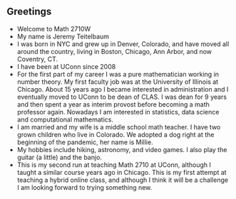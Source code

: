 ## Greetings

- Welcome to Math 2710W
- My name is Jeremy Teitelbaum
- I was born in NYC and grew up in Denver, Colorado, and have moved all around the country, living in Boston, 
Chicago, Ann Arbor, and now Coventry, CT.
- I have been at UConn since 2008
- For the first part of my career I was a pure mathematician working in number theory.  My first faculty job was at
the University of Illinois at Chicago.  About 15 years ago I became interested in administration and I eventually
moved to UConn to be dean of CLAS.  I was dean for 9 years and then spent a year as interim provost before
becoming a math professor again.  Nowadays I am interested in statistics, data science and computational mathematics.
- I am married and my wife is a middle school math teacher.  I have two grown children who live in Colorado.  We
adopted a dog right at the beginning of the pandemic, her name is Millie. 
- My hobbies include hiking, astronomy, and video games.  I also play the guitar (a little) and the banjo.
- This is my second run at teaching Math 2710 at UConn, although I taught a similar course years ago in Chicago.  This
is my first attempt at teaching a hybrid online class, and although I think it will be a challenge I am looking forward
to trying something new. 
  
